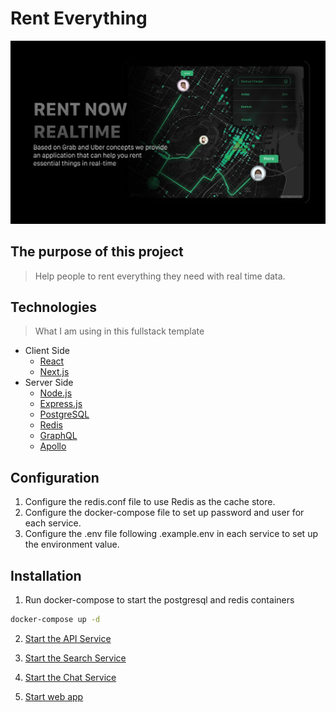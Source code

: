 # Rent Everything

![alt text for screen readers](./web_app/src/assets/images/intro.jpg)

## The purpose of this project

> Help people to rent everything they need with real time data.

## Technologies

> What I am using in this fullstack template

- Client Side
  - [React](https://reactjs.org/)
  - [Next.js](https://nextjs.org/)
- Server Side
  - [Node.js](https://nodejs.org/)
  - [Express.js](https://expressjs.org/)
  - [PostgreSQL](https://www.postgresql.org/)
  - [Redis](https://redis.io/)
  - [GraphQL](https://graphql.org/)
  - [Apollo](https://www.apollographql.com/)

## Configuration

1. Configure the redis.conf file to use Redis as the cache store.
2. Configure the docker-compose file to set up password and user for each service.
3. Configure the .env file following .example.env in each service to set up the environment value.

## Installation

1. Run docker-compose to start the postgresql and redis containers

```bash
docker-compose up -d
```

2. [Start the API Service](./api_service/README.md)

3. [Start the Search Service](./search_service/README.md)

4. [Start the Chat Service](./chat_service/README.md)

5. [Start web app](./web_app/README.md)

